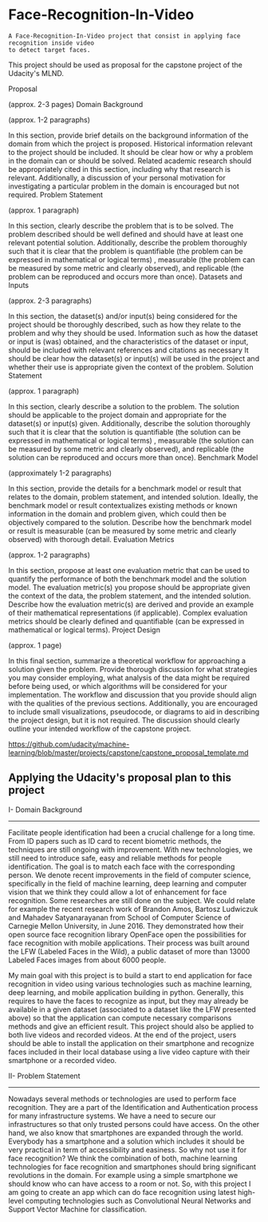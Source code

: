 # Face-Recognition-In-Video
	A Face-Recognition-In-Video project that consist in applying face recognition inside video
	to detect target faces.
This project should be used as proposal for the capstone project of the Udacity's MLND.

Proposal

(approx. 2-3 pages)
Domain Background

(approx. 1-2 paragraphs)

In this section, provide brief details on the background information of the domain from which the project is proposed. Historical information relevant to the project should be included. It should be clear how or why a problem in the domain can or should be solved. Related academic research should be appropriately cited in this section, including why that research is relevant. Additionally, a discussion of your personal motivation for investigating a particular problem in the domain is encouraged but not required.
Problem Statement

(approx. 1 paragraph)

In this section, clearly describe the problem that is to be solved. The problem described should be well defined and should have at least one relevant potential solution. Additionally, describe the problem thoroughly such that it is clear that the problem is quantifiable (the problem can be expressed in mathematical or logical terms) , measurable (the problem can be measured by some metric and clearly observed), and replicable (the problem can be reproduced and occurs more than once).
Datasets and Inputs

(approx. 2-3 paragraphs)

In this section, the dataset(s) and/or input(s) being considered for the project should be thoroughly described, such as how they relate to the problem and why they should be used. Information such as how the dataset or input is (was) obtained, and the characteristics of the dataset or input, should be included with relevant references and citations as necessary It should be clear how the dataset(s) or input(s) will be used in the project and whether their use is appropriate given the context of the problem.
Solution Statement

(approx. 1 paragraph)

In this section, clearly describe a solution to the problem. The solution should be applicable to the project domain and appropriate for the dataset(s) or input(s) given. Additionally, describe the solution thoroughly such that it is clear that the solution is quantifiable (the solution can be expressed in mathematical or logical terms) , measurable (the solution can be measured by some metric and clearly observed), and replicable (the solution can be reproduced and occurs more than once).
Benchmark Model

(approximately 1-2 paragraphs)

In this section, provide the details for a benchmark model or result that relates to the domain, problem statement, and intended solution. Ideally, the benchmark model or result contextualizes existing methods or known information in the domain and problem given, which could then be objectively compared to the solution. Describe how the benchmark model or result is measurable (can be measured by some metric and clearly observed) with thorough detail.
Evaluation Metrics

(approx. 1-2 paragraphs)

In this section, propose at least one evaluation metric that can be used to quantify the performance of both the benchmark model and the solution model. The evaluation metric(s) you propose should be appropriate given the context of the data, the problem statement, and the intended solution. Describe how the evaluation metric(s) are derived and provide an example of their mathematical representations (if applicable). Complex evaluation metrics should be clearly defined and quantifiable (can be expressed in mathematical or logical terms).
Project Design

(approx. 1 page)

In this final section, summarize a theoretical workflow for approaching a solution given the problem. Provide thorough discussion for what strategies you may consider employing, what analysis of the data might be required before being used, or which algorithms will be considered for your implementation. The workflow and discussion that you provide should align with the qualities of the previous sections. Additionally, you are encouraged to include small visualizations, pseudocode, or diagrams to aid in describing the project design, but it is not required. The discussion should clearly outline your intended workflow of the capstone project.

https://github.com/udacity/machine-learning/blob/master/projects/capstone/capstone_proposal_template.md


## Applying the Udacity's proposal plan to this project
I- Domain Background
________________________________________
Facilitate people identification had been a crucial challenge for a long time. From ID papers such as ID card to recent biometric methods, the techniques are still ongoing with improvement. 
With new technologies, we still need to introduce safe, easy and reliable methods for people identification. The goal is to match each face with the corresponding person.
We denote recent improvements in the field of computer science, specifically in the field of machine learning, deep learning and computer vision that we think they could allow a lot of enhancement for face recognition.
Some researches are still done on the subject. We could relate for example the recent research work of Brandon Amos, Bartosz Ludwiczuk and Mahadev Satyanarayanan from School of Computer Science of Carnegie Mellon University, in June 2016. They demonstrated how their open source face recognition library OpenFace open the possibilities for face recognition with mobile applications. Their process was built around the LFW (Labeled Faces in the Wild), a public dataset of more than 13000 Labeled Faces images from about 6000 people. 

My main goal with this project is to build a start to end application for face recognition in video using various technologies such as machine learning, deep learning, and mobile application building in python.
Generally, this requires to have the faces to recognize as input, but they may already be available in a given dataset (associated to a dataset like the LFW presented above) so that the application can compute necessary comparisons methods and give an efficient result. This project should also be applied to both live videos and recorded videos. 
At the end of the project, users should be able to install the application on their smartphone and recognize faces included in their local database using a live video capture with their smartphone or a recorded video. 


II- Problem Statement
________________________________________
Nowadays several methods or technologies are used to perform face recognition. They are a part of the Identification and Authentication process for many infrastructure systems.
We have a need to secure our infrastructures so that only trusted persons could have access.
On the other hand, we also know that smartphones are expanded through the world. Everybody has a smartphone and a solution which includes it should be very practical in term of accessibility and easiness.  So why not use it for face recognition?
We think the combination of both, machine learning technologies for face recognition and smartphones should bring significant revolutions in the domain. For example using a simple smartphone we should know who can have access to a room or not. 
So, with this project I am going to create an app which can do face recognition using latest high-level computing technologies such as Convolutional Neural Networks and Support Vector Machine for classification.




